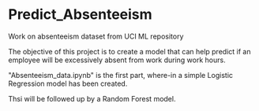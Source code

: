 # Predict_Absenteeism
Work on absenteeism dataset from UCI ML repository

The objective of this project is to create a model that can help predict if an employee will be excessively absent from work during work hours. 

"Absenteeism_data.ipynb" is the first part, where-in a simple Logistic Regression model has been created. 

Thsi will be followed up by a Random Forest model. 
